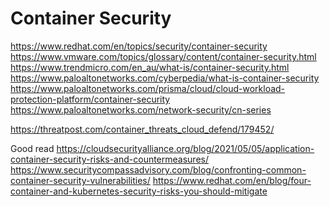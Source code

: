 Container Security
=======================

https://www.redhat.com/en/topics/security/container-security
https://www.vmware.com/topics/glossary/content/container-security.html
https://www.trendmicro.com/en_au/what-is/container-security.html
https://www.paloaltonetworks.com/cyberpedia/what-is-container-security
https://www.paloaltonetworks.com/prisma/cloud/cloud-workload-protection-platform/container-security
https://www.paloaltonetworks.com/network-security/cn-series

https://threatpost.com/container_threats_cloud_defend/179452/

Good read
https://cloudsecurityalliance.org/blog/2021/05/05/application-container-security-risks-and-countermeasures/
https://www.securitycompassadvisory.com/blog/confronting-common-container-security-vulnerabilities/
https://www.redhat.com/en/blog/four-container-and-kubernetes-security-risks-you-should-mitigate
